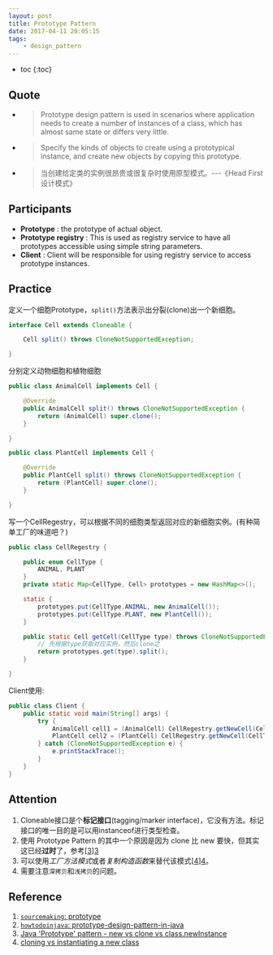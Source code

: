 ```yaml
---
layout: post
title: Prototype Pattern
date: 2017-04-11 20:05:15
tags:
    - design_pattern
---
```


* toc
{:toc}

## Quote
* >Prototype design pattern is used in scenarios where application needs to create a number of instances of a class, which has almost same state or differs very little.

* >Specify the kinds of objects to create using a prototypical instance, and create new objects by copying this prototype.

* >当创建给定类的实例很昂贵或很复杂时使用原型模式。---《Head First设计模式》

## Participants
* **Prototype** : the prototype of actual object.
* **Prototype registry** : This is used as registry service to have all prototypes accessible using simple string parameters.
* **Client** : Client will be responsible for using registry service to access prototype instances.

## Practice

定义一个细胞Prototype，`split()`方法表示出分裂(clone)出一个新细胞。
```java
interface Cell extends Cloneable {

    Cell split() throws CloneNotSupportedException;

}
```
分别定义动物细胞和植物细胞
```java
public class AnimalCell implements Cell {

    @Override
    public AnimalCell split() throws CloneNotSupportedException {
        return (AnimalCell) super.clone();
    }

}

public class PlantCell implements Cell {

    @Override
    public PlantCell split() throws CloneNotSupportedException {
        return (PlantCell) super.clone();
    }

}
```
写一个CellRegestry，可以根据不同的细胞类型返回对应的新细胞实例。(有种简单工厂的味道吧？)
```java
public class CellRegestry {

    public enum CellType {
        ANIMAL, PLANT
    }
    private static Map<CellType, Cell> prototypes = new HashMap<>();

    static {
        prototypes.put(CellType.ANIMAL, new AnimalCell());
        prototypes.put(CellType.PLANT, new PlantCell());
    }

    public static Cell getCell(CellType type) throws CloneNotSupportedException {
        // 先根据type获取对应实例，然后clone之
        return prototypes.get(type).split();
    }

}
```
Client使用:
```java
public class Client {
    public static void main(String[] args) {
        try {
            AnimalCell cell1 = (AnimalCell) CellRegestry.getNewCell(CellType.ANIMAL);
            PlantCell cell2 = (PlantCell) CellRegestry.getNewCell(CellType.PLANT);
        } catch (CloneNotSupportedException e) {
            e.printStackTrace();
        }
    }
}
```
## Attention
1. Cloneable接口是个**标记接口**(tagging/marker interface)，它没有方法。标记接口的唯一目的是可以用instanceof进行类型检查。
2. 使用 Prototype Pattern 的其中一个原因是因为 clone 比 new 要快，但其实这已经**过时**了，参考[[3]][3]
3. 可以使用*工厂方法模式*或者*复制构造函数*来替代该模式[[4]][4]。
4. 需要注意`深拷贝`和`浅拷贝`的问题。

## Reference
1. [`sourcemaking`: prototype][1]
2. [`howtodoinjava`: prototype-design-pattern-in-java][2]
3. [Java \'Prototype\' pattern - new vs clone vs class.newInstance][3]
4. [cloning vs instantiating a new class][4]

[1]:https://sourcemaking.com/design_patterns/prototype
[2]:http://howtodoinjava.com/design-patterns/creational/prototype-design-pattern-in-java
[3]:http://stackoverflow.com/questions/2427317/java-prototype-pattern-new-vs-clone-vs-class-newinstance
[4]:http://stackoverflow.com/questions/3707612/cloning-vs-instantiating-a-new-class
